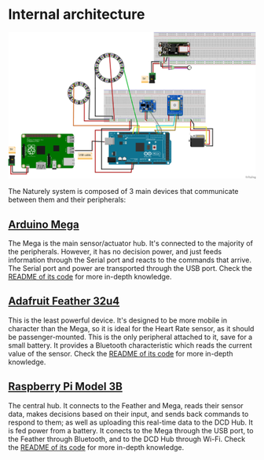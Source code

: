 # Internal architecture

![Fritzing Diagram](./images/fritzing-diagram.png)

The Naturely system is composed of 3 main devices that communicate between them and their peripherals:

## [Arduino Mega](../code/mega/README.md)

The Mega is the main sensor/actuator hub. It's connected to the majority of the peripherals. However, it has no decision power, and just feeds information through the Serial port and reacts to the commands that arrive. The Serial port and power are transported through the USB port. Check the [README of its code](../code/mega/README.md) for more in-depth knowledge.

## [Adafruit Feather 32u4](../code/feather/README.md)

This is the least powerful device. It's designed to be more mobile in character than the Mega, so it is ideal for the Heart Rate sensor, as it should be passenger-mounted. This is the only peripheral attached to it, save for a small battery. It provides a Bluetooth characteristic which reads the current value of the sensor. Check the [README of its code](../code/feather/README.md) for more in-depth knowledge.

## [Raspberry Pi Model 3B](../code/raspberry/README.md)

The central hub. It connects to the Feather and Mega, reads their sensor data, makes decisions based on their input, and sends back commands to respond to them; as well as uploading this real-time data to the DCD Hub. It is fed power from a battery. It conects to the Mega through the USB port, to the Feather through Bluetooth, and to the DCD Hub through Wi-Fi. Check the [README of its code](../code/raspberry/README.md) for more in-depth knowledge.
